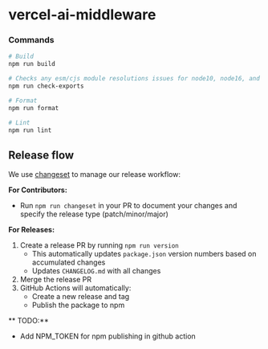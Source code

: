 # vercel-ai-middleware

### Commands

```sh
# Build
npm run build

# Checks any esm/cjs module resolutions issues for node10, node16, and bundler
npm run check-exports

# Format
npm run format

# Lint
npm run lint
```

## Release flow

We use [changeset](https://github.com/changesets/changesets) to manage our release workflow:

**For Contributors:**

- Run `⁠npm run changeset` in your PR to document your changes and specify the release type (patch/minor/major)

**For Releases:**

1. Create a release PR by running `⁠npm run version`
   - This automatically updates `⁠package.json` version numbers based on accumulated changes
   - Updates ⁠`CHANGELOG.md` with all changes
2. Merge the release PR
3. GitHub Actions will automatically:
   - Create a new release and tag
   - Publish the package to npm

** TODO:**

- Add ⁠NPM_TOKEN for npm publishing in github action
